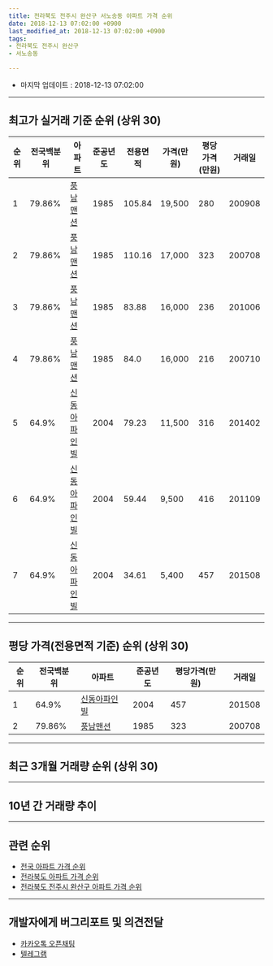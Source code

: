 ```yaml
---
title: 전라북도 전주시 완산구 서노송동 아파트 가격 순위
date: 2018-12-13 07:02:00 +0900
last_modified_at: 2018-12-13 07:02:00 +0900
tags:
- 전라북도 전주시 완산구
- 서노송동

---
```


* 마지막 업데이트 : 2018-12-13 07:02:00

---

## 최고가 실거래 기준 순위 (상위 30)


|순위|전국백분위|아파트|준공년도|전용면적|가격(만원)|평당가격(만원)|거래일|
|---|---|---|---|---|---|---|---|
|1|79.86%|[풍남맨션](https://search.naver.com/search.naver?query=%EC%A0%84%EB%9D%BC%EB%B6%81%EB%8F%84+%EC%A0%84%EC%A3%BC%EC%8B%9C+%EC%99%84%EC%82%B0%EA%B5%AC+%EC%84%9C%EB%85%B8%EC%86%A1%EB%8F%99+%ED%92%8D%EB%82%A8%EB%A7%A8%EC%85%98)|1985|105.84|19,500|280|200908|
|2|79.86%|[풍남맨션](https://search.naver.com/search.naver?query=%EC%A0%84%EB%9D%BC%EB%B6%81%EB%8F%84+%EC%A0%84%EC%A3%BC%EC%8B%9C+%EC%99%84%EC%82%B0%EA%B5%AC+%EC%84%9C%EB%85%B8%EC%86%A1%EB%8F%99+%ED%92%8D%EB%82%A8%EB%A7%A8%EC%85%98)|1985|110.16|17,000|323|200708|
|3|79.86%|[풍남맨션](https://search.naver.com/search.naver?query=%EC%A0%84%EB%9D%BC%EB%B6%81%EB%8F%84+%EC%A0%84%EC%A3%BC%EC%8B%9C+%EC%99%84%EC%82%B0%EA%B5%AC+%EC%84%9C%EB%85%B8%EC%86%A1%EB%8F%99+%ED%92%8D%EB%82%A8%EB%A7%A8%EC%85%98)|1985|83.88|16,000|236|201006|
|4|79.86%|[풍남맨션](https://search.naver.com/search.naver?query=%EC%A0%84%EB%9D%BC%EB%B6%81%EB%8F%84+%EC%A0%84%EC%A3%BC%EC%8B%9C+%EC%99%84%EC%82%B0%EA%B5%AC+%EC%84%9C%EB%85%B8%EC%86%A1%EB%8F%99+%ED%92%8D%EB%82%A8%EB%A7%A8%EC%85%98)|1985|84.0|16,000|216|200710|
|5|64.9%|[신동아파인빌](https://search.naver.com/search.naver?query=%EC%A0%84%EB%9D%BC%EB%B6%81%EB%8F%84+%EC%A0%84%EC%A3%BC%EC%8B%9C+%EC%99%84%EC%82%B0%EA%B5%AC+%EC%84%9C%EB%85%B8%EC%86%A1%EB%8F%99+%EC%8B%A0%EB%8F%99%EC%95%84%ED%8C%8C%EC%9D%B8%EB%B9%8C)|2004|79.23|11,500|316|201402|
|6|64.9%|[신동아파인빌](https://search.naver.com/search.naver?query=%EC%A0%84%EB%9D%BC%EB%B6%81%EB%8F%84+%EC%A0%84%EC%A3%BC%EC%8B%9C+%EC%99%84%EC%82%B0%EA%B5%AC+%EC%84%9C%EB%85%B8%EC%86%A1%EB%8F%99+%EC%8B%A0%EB%8F%99%EC%95%84%ED%8C%8C%EC%9D%B8%EB%B9%8C)|2004|59.44|9,500|416|201109|
|7|64.9%|[신동아파인빌](https://search.naver.com/search.naver?query=%EC%A0%84%EB%9D%BC%EB%B6%81%EB%8F%84+%EC%A0%84%EC%A3%BC%EC%8B%9C+%EC%99%84%EC%82%B0%EA%B5%AC+%EC%84%9C%EB%85%B8%EC%86%A1%EB%8F%99+%EC%8B%A0%EB%8F%99%EC%95%84%ED%8C%8C%EC%9D%B8%EB%B9%8C)|2004|34.61|5,400|457|201508|


---

## 평당 가격(전용면적 기준) 순위 (상위 30)


|순위|전국백분위|아파트|준공년도|평당가격(만원)|거래일|
|---|---|---|---|---|---|
|1|64.9%|[신동아파인빌](https://search.naver.com/search.naver?query=%EC%A0%84%EB%9D%BC%EB%B6%81%EB%8F%84+%EC%A0%84%EC%A3%BC%EC%8B%9C+%EC%99%84%EC%82%B0%EA%B5%AC+%EC%84%9C%EB%85%B8%EC%86%A1%EB%8F%99+%EC%8B%A0%EB%8F%99%EC%95%84%ED%8C%8C%EC%9D%B8%EB%B9%8C)|2004|457|201508|
|2|79.86%|[풍남맨션](https://search.naver.com/search.naver?query=%EC%A0%84%EB%9D%BC%EB%B6%81%EB%8F%84+%EC%A0%84%EC%A3%BC%EC%8B%9C+%EC%99%84%EC%82%B0%EA%B5%AC+%EC%84%9C%EB%85%B8%EC%86%A1%EB%8F%99+%ED%92%8D%EB%82%A8%EB%A7%A8%EC%85%98)|1985|323|200708|


---

## 최근 3개월 거래량 순위 (상위 30)


<div style="width:100%;">
    <canvas id="deal_count_ranking" height="250"></canvas>
</div>


<script>
new Chart(document.getElementById("deal_count_ranking"), {
    type: 'horizontalBar',
    data: {
        labels: ['풍남맨션', '신동아파인빌'],
        datasets: [{
            label: '실거래 수',
            data: [1, 1],
            borderColor: "rgba(255, 0, 128, 1)",
            backgroundColor: "rgba(255, 0, 128, 0.5)",
            fill: false,
        }]
    },
    options: {
        responsive: true,
        title: {
            display: true,
            text: '최근 3개월 거래량 순위'
        },
        tooltips: {
            mode: 'index',
            intersect: false,
            callbacks: {
                title: function(tooltipItems, data) {
                    return "실거래 수:";
                },
                label: function(tooltipItem, data) {
                    return data.labels[tooltipItem.index] + ": " + tooltipItem.xLabel;
                }
            }
        },
        hover: {
            mode: 'nearest',
            intersect: true
        },
        scales: {
            xAxes: [{
                display: true,
                scaleLabel: {
                    display: true,
                    labelString: '실거래 수'
                },
                ticks: {
                    suggestedMin: 0,
                }
            }],
            yAxes: [{
                display: true,
                ticks: {
                    autoSkip: false,
                    callback: function(value, index, values) {
                        if (value.length > 15)
                            return value.substr(0, 13) + "...";
                        else
                            return value;
                    }
                },
                scaleLabel: {
                    display: false,
                }
            }]
        }
    }
});

</script>


---

## 10년 간 거래량 추이


<div style="width:100%;">
    <canvas id="deal_progress" height="250"></canvas>
</div>

<script>
new Chart(document.getElementById("deal_progress"), {
    type: 'line',
    data: {
        labels: ['200812','200901','200902','200903','200904','200905','200906','200907','200908','200909','200910','200911','200912','201001','201002','201003','201004','201005','201006','201007','201008','201009','201010','201011','201012','201101','201102','201103','201104','201105','201106','201107','201108','201109','201110','201111','201112','201201','201202','201203','201204','201205','201206','201207','201208','201209','201210','201211','201212','201301','201302','201303','201304','201305','201306','201307','201308','201309','201310','201311','201312','201401','201402','201403','201404','201405','201406','201407','201408','201409','201410','201411','201412','201501','201502','201503','201504','201505','201506','201507','201508','201509','201510','201511','201512','201601','201602','201603','201604','201605','201606','201607','201608','201609','201610','201611','201612','201701','201702','201703','201704','201705','201706','201707','201708','201709','201710','201711','201712','201801','201802','201803','201804','201805','201806','201807','201808','201809','201810','201811','201812'],
        datasets: [{
            label: '실거래 수',
            pointRadius: 1,
            data: [0, 1, 0, 1, 1, 1, 0, 1, 1, 0, 1, 0, 2, 1, 0, 0, 1, 1, 2, 0, 0, 0, 0, 0, 2, 0, 1, 0, 1, 0, 0, 1, 0, 2, 1, 7, 7, 2, 2, 2, 5, 1, 1, 1, 0, 0, 2, 0, 0, 0, 0, 1, 2, 2, 0, 0, 1, 0, 2, 2, 1, 0, 2, 0, 0, 0, 1, 0, 1, 0, 1, 1, 0, 0, 0, 0, 1, 0, 2, 0, 2, 1, 1, 3, 0, 0, 0, 0, 0, 0, 3, 1, 1, 0, 0, 0, 0, 0, 0, 1, 1, 0, 0, 0, 0, 0, 0, 1, 0, 1, 0, 1, 0, 0, 0, 0, 0, 0, 1, 1, 0],
            borderColor: "rgba(255, 201, 14, 1)",
            backgroundColor: "rgba(255, 201, 14, 0.5)",
            fill: true,
        }]
    },
    options: {
        responsive: true,
        title: {
            display: true,
            text: '10년간 거래량 추이'
        },
        tooltips: {
            mode: 'index',
            intersect: false,
        },
        hover: {
            mode: 'nearest',
            intersect: true
        },
        scales: {
            xAxes: [{
                display: true,
                scaleLabel: {
                    display: true,
                    labelString: '년/월'
                }
            }],
            yAxes: [{
                display: true,
                ticks: {
                    suggestedMin: 0,
                },
                scaleLabel: {
                    display: true,
                    labelString: '실거래 수'
                }
            }]
        }
    }
});

</script>


---

## 관련 순위

- [전국 아파트 가격 순위](https://inasie.github.io/apt-ranking/전국)
- [전라북도 아파트 가격 순위](https://inasie.github.io/apt-ranking/전라북도)
- [전라북도 전주시 완산구 아파트 가격 순위](https://inasie.github.io/apt-ranking/전라북도-전주시-완산구)


---

## 개발자에게 버그리포트 및 의견전달

- [카카오톡 오픈채팅](https://open.kakao.com/o/gLJUAP4)
- [텔레그램](https://t.me/inasie)

